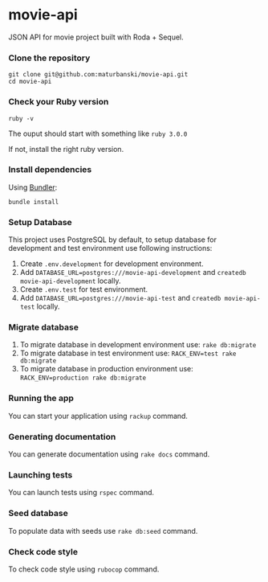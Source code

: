 # movie-api

JSON API for movie project built with Roda + Sequel.

### Clone the repository

```shell
git clone git@github.com:maturbanski/movie-api.git
cd movie-api
```

### Check your Ruby version

```shell
ruby -v
```

The ouput should start with something like `ruby 3.0.0`

If not, install the right ruby version.

### Install dependencies

Using [Bundler](https://github.com/bundler/bundler):

```shell
bundle install
```

### Setup Database

This project uses PostgreSQL by default, to setup database for development and test environment use following instructions:

1. Create `.env.development` for development environment.
2. Add `DATABASE_URL=postgres:///movie-api-development` and `createdb movie-api-development` locally.
3. Create `.env.test` for test environment.
4. Add `DATABASE_URL=postgres:///movie-api-test` and `createdb movie-api-test` locally.

### Migrate database

1. To migrate database in development environment use: `rake db:migrate`
2. To migrate database in test environment use: `RACK_ENV=test rake db:migrate`
3. To migrate database in production environment use: `RACK_ENV=production rake db:migrate`

### Running the app

You can start your application using `rackup` command.

### Generating documentation

You can generate documentation using `rake docs` command.

### Launching tests

You can launch tests using `rspec` command.

### Seed database

To populate data with seeds use `rake db:seed` command.

### Check code style

To check code style using `rubocop` command.
